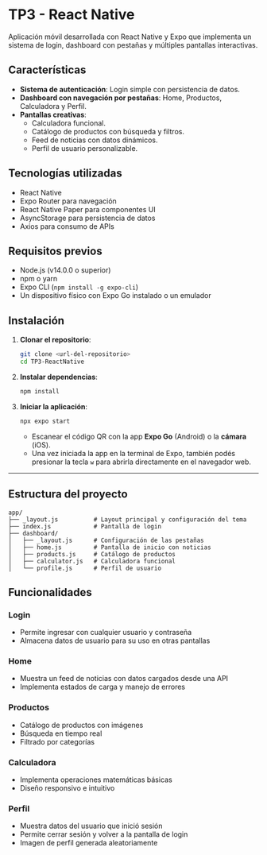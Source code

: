 # TP3 - React Native

Aplicación móvil desarrollada con React Native y Expo que implementa un sistema de login, dashboard con pestañas y múltiples pantallas interactivas.

## Características

- **Sistema de autenticación**: Login simple con persistencia de datos.
- **Dashboard con navegación por pestañas**: Home, Productos, Calculadora y Perfil.
- **Pantallas creativas**:
  - Calculadora funcional.
  - Catálogo de productos con búsqueda y filtros.
  - Feed de noticias con datos dinámicos.
  - Perfil de usuario personalizable.

## Tecnologías utilizadas

- React Native
- Expo Router para navegación
- React Native Paper para componentes UI
- AsyncStorage para persistencia de datos
- Axios para consumo de APIs

## Requisitos previos

- Node.js (v14.0.0 o superior)
- npm o yarn
- Expo CLI (`npm install -g expo-cli`)
- Un dispositivo físico con Expo Go instalado o un emulador

## Instalación

1. **Clonar el repositorio**:
   ```bash
   git clone <url-del-repositorio>
   cd TP3-ReactNative
   ```

2. **Instalar dependencias**:
   ```bash
   npm install
   ```

3. **Iniciar la aplicación**:
   ```bash
   npx expo start
   ```

   - Escanear el código QR con la app **Expo Go** (Android) o la **cámara** (iOS).
   - Una vez iniciada la app en la terminal de Expo, también podés presionar la tecla `w` para abrirla directamente en el navegador web.

---

## Estructura del proyecto

```
app/
├── _layout.js          # Layout principal y configuración del tema
├── index.js            # Pantalla de login
├── dashboard/
│   ├── _layout.js      # Configuración de las pestañas
│   ├── home.js         # Pantalla de inicio con noticias
│   ├── products.js     # Catálogo de productos
│   ├── calculator.js   # Calculadora funcional
│   └── profile.js      # Perfil de usuario
```

## Funcionalidades

### Login

- Permite ingresar con cualquier usuario y contraseña
- Almacena datos de usuario para su uso en otras pantallas

### Home

- Muestra un feed de noticias con datos cargados desde una API
- Implementa estados de carga y manejo de errores

### Productos

- Catálogo de productos con imágenes
- Búsqueda en tiempo real
- Filtrado por categorías

### Calculadora

- Implementa operaciones matemáticas básicas
- Diseño responsivo e intuitivo

### Perfil

- Muestra datos del usuario que inició sesión
- Permite cerrar sesión y volver a la pantalla de login
- Imagen de perfil generada aleatoriamente
